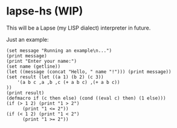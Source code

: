 # lapse-hs (WIP)
This will be a Lapse (my LISP dialect) interpreter in future.

Just an example:
```lapse
(set message "Running an example\n...")
(print message)
(print "Enter your name:")
(set name (getline))
(let ((message (concat "Hello, " name "!"))) (print message))
(set result (let ((a 1) (b 2) (c 3))
	'(a b c ,a ,b ,c (+ a b c) ,(+ a b c))
))
(print result)
(defmacro if (c then else) (cond ((eval c) then) (1 else)))
(if (> 1 2) (print "1 > 2")
	  (print "1 <= 2"))
(if (< 1 2) (print "1 < 2")
	  (print "1 >= 2"))
```
